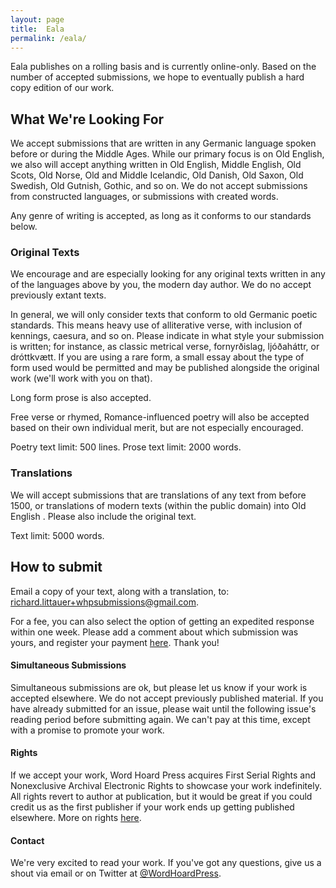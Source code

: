 ```yaml
---
layout: page
title:  Eala
permalink: /eala/
---
```


Eala publishes on a rolling basis and is currently online-only. Based on the number of accepted submissions, we hope to eventually publish a hard copy edition of our work.

## What We're Looking For

We accept submissions that are written in any Germanic language spoken before or during the Middle Ages. While our primary focus is on Old English, we also will accept anything written in Old English, Middle English, Old Scots, Old Norse, Old and Middle Icelandic, Old Danish, Old Saxon, Old Swedish, Old Gutnish, Gothic, and so on. We do not accept submissions from constructed languages, or submissions with created words.

Any genre of writing is accepted, as long as it conforms to our standards below.

### Original Texts

We encourage and are especially looking for any original texts written in any of the languages above by you, the modern day author. We do no accept previously extant texts.

In general, we will only consider texts that conform to old Germanic poetic standards. This means heavy use of alliterative verse, with inclusion of kennings, caesura, and so on. Please indicate in what style your submission is written; for instance, as classic metrical verse, fornyrðislag, ljóðaháttr, or dróttkvætt. If you are using a rare form, a small essay about the type of form used would be permitted and may be published alongside the original work (we'll work with you on that).

Long form prose is also accepted.

Free verse or rhymed, Romance-influenced poetry will also be accepted based on their own individual merit, but are not especially encouraged.

Poetry text limit: 500 lines.
Prose text limit: 2000 words.

### Translations

We will accept submissions that are translations of any text from before 1500, or translations of modern texts (within the public domain) into Old English . Please also include the original text.

Text limit: 5000 words.

## How to submit

Email a copy of your text, along with a translation, to: <a href="mailto:richard.littauer+whpsubmissions@gmail.com">richard.littauer+whpsubmissions@gmail.com</a>.

For a fee, you can also select the option of getting an expedited response within one week. Please add a comment about which submission was yours, and register your payment <a href="https://plasso.co/s/dN3qHN8DIa">here</a>. Thank you!

#### Simultaneous Submissions

Simultaneous submissions are ok, but please let us know if your work is accepted elsewhere. We do not accept previously published material. If you have already submitted for an issue, please wait until the following issue's reading period before submitting again. We can't pay at this time, except with a promise to promote your work.

#### Rights

If we accept your work, Word Hoard Press acquires First Serial Rights and Nonexclusive Archival Electronic Rights to showcase your work indefinitely. All rights revert to author at publication, but it would be great if you could credit us as the first publisher if your work ends up getting published elsewhere. More on rights <a href="http://www.pw.org/content/copyright">here</a>.

#### Contact

We're very excited to read your work. If you've got any questions, give us a shout via email or on Twitter at <a href='https://twitter.com/wordhoardpress'>@WordHoardPress</a>.
